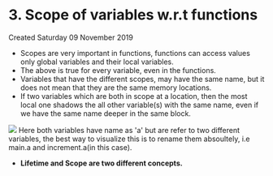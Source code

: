 # 3. Scope of variables w.r.t functions
Created Saturday 09 November 2019

- Scopes are very important in functions, functions can access values only global variables and their local variables.
- The above is true for every variable, even in the functions.
- Variables that have the different scopes, may have the same name, but it does not mean that they are the same memory locations.
- If two variables which are both in scope at a location, then the most local one shadows the all other variable(s) with the same name, even if we have the same name deeper in the same block.

![](/assets/3._Scope_of_variables_w.r.t_functions-image-1.png)
Here both variables have name as 'a' but are refer to two different variables, the best way to visualize this is to rename them absoultely, i.e main.a and increment.a(in this case).

- **Lifetime and Scope are two different concepts.**

